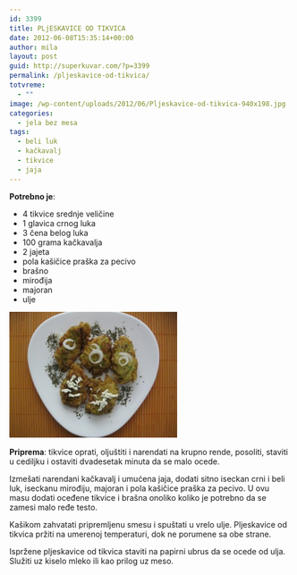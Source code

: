 ```yaml
---
id: 3399
title: PLjESKAVICE OD TIKVICA
date: 2012-06-08T15:35:14+00:00
author: mila
layout: post
guid: http://superkuvar.com/?p=3399
permalink: /pljeskavice-od-tikvica/
totvreme:
  - ""
image: /wp-content/uploads/2012/06/Pljeskavice-od-tikvica-940x198.jpg
categories:
  - jela bez mesa
tags:
  - beli luk
  - kačkavalj
  - tikvice
  - jaja
---
```

**Potrebno je**:

  * 4 tikvice srednje veličine
  * 1 glavica crnog luka
  * 3 čena belog luka
  * 100 grama kačkavalja
  * 2 jajeta
  * pola kašičice praška za pecivo
  * brašno
  * mirođija
  * majoran
  * ulje

<img class="alignnone size-medium wp-image-3400" title="Pljeskavice od tikvica" src="/wp-content/uploads/2012/06/Pljeskavice-od-tikvica-300x225.jpg" alt="" width="300" height="225" /> 

**Priprema**: tikvice oprati, oljuštiti i narendati na krupno rende, posoliti, staviti u cediljku i ostaviti dvadesetak minuta da se malo ocede.

Izmešati narendani kačkavalj i umućena jaja, dodati sitno iseckan crni i beli luk, iseckanu mirođiju, majoran i pola kašičice praška za pecivo. U ovu masu dodati oceđene tikvice i brašna onoliko koliko je potrebno da se zamesi malo ređe testo.

Kašikom zahvatati pripremljenu smesu i spuštati u vrelo ulje. Pljeskavice od tikvica pržiti na umerenoj temperaturi, dok ne porumene sa obe strane.

Ispržene pljeskavice od tikvica staviti na papirni ubrus da se ocede od ulja. Služiti uz kiselo mleko ili kao prilog uz meso.